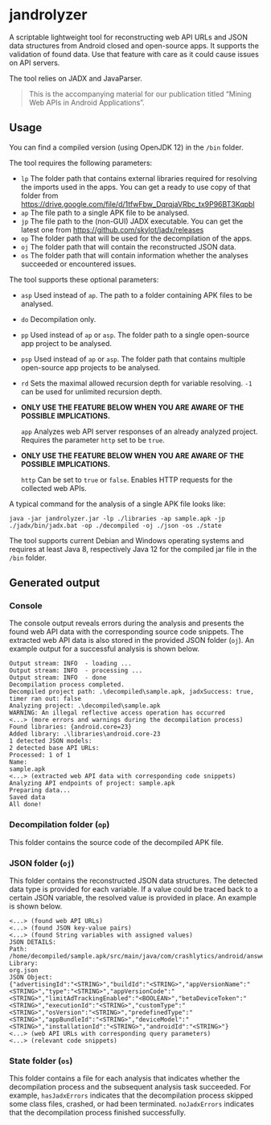 # jandrolyzer
A scriptable lightweight tool for reconstructing web API URLs and JSON data structures from Android closed and open-source apps.
It supports the validation of found data. Use that feature with care as it could cause issues on API servers.

The tool relies on JADX and JavaParser.

> This is the accompanying material for our publication titled “Mining Web APIs in Android Applications”.

## Usage

You can find a compiled version (using OpenJDK 12) in the `/bin` folder.

The tool requires the following parameters:
 
- `lp` The folder path that contains external libraries required for resolving the imports used in the apps. You can get a ready to use copy of that folder from https://drive.google.com/file/d/1tfwFbw_DqrqjaVRbc_tx9P96BT3Kqpbl
- `ap` The file path to a single APK file to be analysed.
- `jp` The file path to the (non-GUI) JADX executable. You can get the latest one from https://github.com/skylot/jadx/releases
- `op` The folder path that will be used for the decompilation of the apps.
- `oj` The folder path that will contain the reconstructed JSON data.
- `os` The folder path that will contain information whether the analyses succeeded or encountered issues.


The tool supports these optional parameters:
- `asp` Used instead of `ap`. The path to a folder containing APK files to be analysed.
- `do` Decompilation only.
- `pp` Used instead of `ap` or `asp`. The folder path to a single open-source app project to be analysed. 
- `psp` Used instead of `ap` or `asp`. The folder path that contains multiple open-source app projects to be analysed.
- `rd` Sets the maximal allowed recursion depth for variable resolving. `-1` can be used for unlimited recursion depth.  
- **ONLY USE THE FEATURE BELOW WHEN YOU ARE AWARE OF THE POSSIBLE IMPLICATIONS.**
    
  `app` Analyzes web API server responses of an already analyzed project. Requires the parameter `http` set to be `true`.

- **ONLY USE THE FEATURE BELOW WHEN YOU ARE AWARE OF THE POSSIBLE IMPLICATIONS.**
  
  `http` Can be set to `true` or `false`. Enables HTTP requests for the collected web APIs. 
  
A typical command for the analysis of a single APK file looks like:

`java -jar jandrolyzer.jar -lp ./libraries -ap sample.apk -jp ./jadx/bin/jadx.bat -op ./decompiled -oj ./json -os ./state`

The tool supports current Debian and Windows operating systems and requires at least Java 8, respectively Java 12 for the compiled jar file in the `/bin` folder.

## Generated output

### Console
The console output reveals errors during the analysis and presents the found web API data with the corresponding source code snippets.
The extracted web API data is also stored in the provided JSON folder (`oj`).
An example output for a successful analysis is shown below.

```Starting decompilation process...
Output stream: INFO  - loading ...
Output stream: INFO  - processing ...
Output stream: INFO  - done
Decompilation process completed.
Decompiled project path: .\decompiled\sample.apk, jadxSuccess: true, timer ran out: false
Analyzing project: .\decompiled\sample.apk
WARNING: An illegal reflective access operation has occurred
<...> (more errors and warnings during the decompilation process)
Found libraries: {android.core=23}
Added library: .\libraries\android.core-23
1 detected JSON models:
2 detected base API URLs:
Processed: 1 of 1
Name:
sample.apk
<...> (extracted web API data with corresponding code snippets)
Analyzing API endpoints of project: sample.apk
Preparing data...
Saved data
All done!
```

### Decompilation folder (`op`)
This folder contains the source code of the decompiled APK file.

### JSON folder (`oj`)
This folder contains the reconstructed JSON data structures. The detected data type is provided for each variable.
If a value could be traced back to a certain JSON variable, the resolved value is provided in place. An example is shown below.

```
<...> (found web API URLs)
<...> (found JSON key-value pairs)
<...> (found String variables with assigned values)
JSON DETAILS:
Path:
/home/decompiled/sample.apk/src/main/java/com/crashlytics/android/answers/SessionEventTransform.java
Library:
org.json
JSON Object: 
{"advertisingId":"<STRING>","buildId":"<STRING>","appVersionName":"<STRING>","type":"<STRING>","appVersionCode":"<STRING>","limitAdTrackingEnabled":"<BOOLEAN>","betaDeviceToken":"<STRING>","executionId":"<STRING>","customType":"<STRING>","osVersion":"<STRING>","predefinedType":"<STRING>","appBundleId":"<STRING>","deviceModel":"<STRING>","installationId":"<STRING>","androidId":"<STRING>"}
<...> (web API URLs with corresponding query parameters)
<...> (relevant code snippets)
```


### State folder (`os`)
This folder contains a file for each analysis that indicates whether the decompilation process and the subsequent analysis task succeeded. For example, `hasJadxErrors` indicates that the decompilation process skipped some class files, crashed, or had been terminated. `noJadxErrors` indicates that the decompilation process finished successfully.
